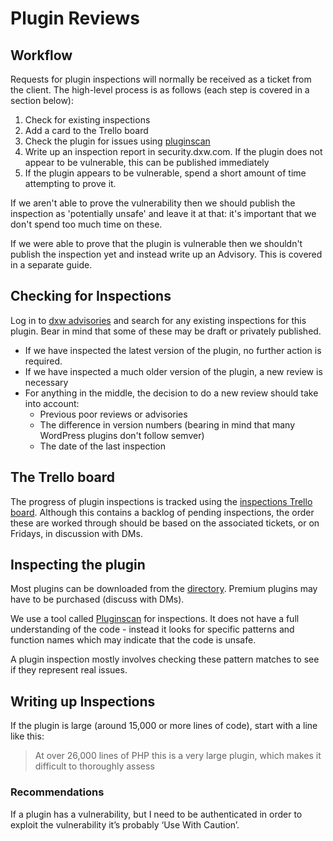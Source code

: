 ---
---

# Plugin Reviews

## Workflow

Requests for plugin inspections will normally be received as a ticket from the
client. The high-level process is as follows (each step is covered in a
section below):

1. Check for existing inspections
1. Add a card to the Trello board
1. Check the plugin for issues using [pluginscan](https://git.govpress.com/dxw/pluginscan)
1. Write up an inspection report in security.dxw.com. If the plugin does not
   appear to be vulnerable, this can be published immediately
1. If the plugin appears to be vulnerable, spend a short amount of time
   attempting to prove it.

If we aren't able to prove the vulnerability then we should publish the
inspection as 'potentially unsafe' and leave it at that: it's important that
we don't spend too much time on these.

If we were able to prove that the plugin is vulnerable then we shouldn't
publish the inspection yet and instead write up an Advisory. This is covered
in a separate guide.

## Checking for Inspections

Log in to [dxw advisories](https://advisories.dxw.com/) and search for any
existing inspections for this plugin. Bear in mind that some of these may be
draft or privately published.

- If we have inspected the latest version of the plugin, no further action is
  required.
- If we have inspected a much older version of the plugin, a new review is
  necessary
- For anything in the middle, the decision to do a new review should take
  into account:
  - Previous poor reviews or advisories
  - The difference in version numbers (bearing in mind that many WordPress
    plugins don't follow semver)
  - The date of the last inspection

## The Trello board

The progress of plugin inspections is tracked using the [inspections Trello
board](https://trello.com/b/sN42avTZ/dxwsec-inspections-and-advisories).
Although this contains a backlog of pending inspections, the order these are
worked through should be based on the associated tickets, or on Fridays, in
discussion with DMs.

## Inspecting the plugin

Most plugins can be downloaded from the
[directory](https://en-gb.wordpress.org/plugins/). Premium plugins may have to
be purchased (discuss with DMs).

We use a tool called [Pluginscan](https://git.govpress.com/dxw/pluginscan) for
inspections. It does not have a full understanding of the code - instead it
looks for specific patterns and function names which may indicate that the
code is unsafe.

A plugin inspection mostly involves checking these pattern matches to see if
they represent real issues.

## Writing up Inspections

If the plugin is large (around 15,000 or more lines of code), start with a
line like this:

> At over 26,000 lines of PHP this is a very large plugin, which makes it
> difficult to thoroughly assess

### Recommendations

If a plugin has a vulnerability, but I need to be authenticated in order to
exploit the vulnerability it’s probably ‘Use With Caution’.
